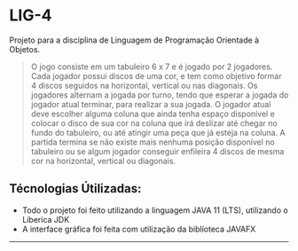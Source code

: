 # LIG-4
Projeto para a disciplina de Linguagem de Programação Orientade à Objetos.

> O jogo consiste em um tabuleiro 6 x 7 e é jogado por 2 jogadores. Cada jogador possui
discos de uma cor, e tem como objetivo formar 4 discos seguidos na horizontal, vertical
ou nas diagonais. Os jogadores alternam a jogada por turno, tendo que esperar a jogada
do jogador atual terminar, para realizar a sua jogada. O jogador atual deve escolher
alguma coluna que ainda tenha espaço disponível e colocar o disco de sua cor na coluna
que irá deslizar até chegar no fundo do tabuleiro, ou até atingir uma peça que já esteja
na coluna. A partida termina se não existe mais nenhuma posição disponível no
tabuleiro ou se algum jogador conseguir enfileira 4 discos de mesma cor na horizontal,
vertical ou diagonais.

## Técnologias Útilizadas:
* Todo o projeto foi feito utilizando a linguagem JAVA 11 (LTS), utilizando o Liberica JDK
* A interface gráfica foi feita com utilização da biblíoteca JAVAFX

----
